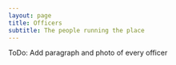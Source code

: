 ```yaml
---
layout: page
title: Officers
subtitle: The people running the place
---
```


ToDo: Add paragraph and photo of every officer